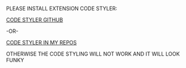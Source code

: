 PLEASE INSTALL EXTENSION CODE STYLER:	

[CODE STYLER GITHUB](https://github.com/mayurankv/Obsidian-Code-Styler)		

-OR-

[CODE STYLER IN MY REPOS](https://github.com/hessesoetaert/HOGENT/tree/d7f63da51de69ff7f936cd2f8ef71e50ad695a40/.obsidian/plugins)

OTHERWISE THE CODE STYLING WILL NOT WORK AND IT WILL LOOK FUNKY
